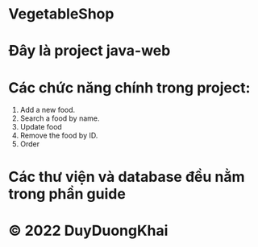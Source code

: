 # VegetableShop
# Đây là project java-web 
# Các chức năng chính trong project: 
1. Add a new food.
2. Search a food by name. 
3. Update food
4. Remove the food by ID. 
5. Order 

# Các thư viện và database đều nằm trong phần guide 
# © 2022 DuyDuongKhai
